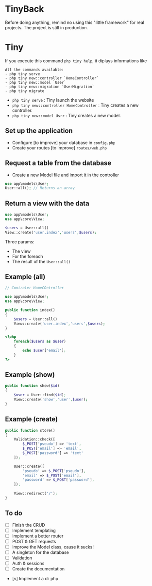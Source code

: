 # TinyBack

Before doing anything, remind no using this "little framework" for real projects. The project is 
still in production. 

# Tiny
If you execute this command ```php tiny help```, it diplays informations like
```
All the commands available:
- php tiny serve
- php tiny new::controller `HomeController`
- php tiny new::model `User`
- php tiny new::migration `UserMigration`
- php tiny migrate
```
- `php tiny serve` : Tiny launch the website
- `php tiny new::controller HomeController` : Tiny creates a new controller.
- `php tiny new::model Usrr` : Tiny creates a new model.

## Set up the application
- Configure [to improve] your database in `config.php`
- Create your routes [to improve] `routes/web.php`

## Request a table from the database
- Create a new Model file and import it in the controller
```php
use app\models\User;
User::all(); // Returns an array
```

## Return a view with the data
```php
use app\models\User;
use app\core\View;

$users = User::all()
View::create('user.index','users',$users);
```
Three params:
- The view
- For the foreach
- The result of the `User::all()`

## Example (all)
```php
// Controler HomeCOntroller

use app\models\User;
use app\core\View;

public function index()
{
    $users = User::all()
    View::create('user.index','users',$users);  
}
```

```php
<?php
    foreach($users as $user)
    {
        echo $user['email'];
    }
?>
```

## Example (show)
```php
public function show($id)
{
    $user = User::find($id);
    View::create('show','user',$user);
}
```

## Example (create)
```php
public function store()
{
    Validation::check([
        $_POST['pseudo'] => 'text',
        $_POST['email'] => 'email',
        $_POST['password'] => 'text'
    ]);

    User::create([
        'pseudo' => $_POST['pseudo'],
        'email' => $_POST['email'],
        'password' => $_POST['password'],
    ]);
    
    View::redirect('/');
}
```

## To do 
- [ ] Finish the CRUD
- [ ] Implement templating
- [ ] Implement a better router
- [ ] POST & GET requests
- [ ] Improve the Model class, cause it sucks!
- [ ] A singleton for the database
- [ ] Validation
- [ ] Auth & sessions
- [ ] Create the documentation
- [v] Implement a cli php